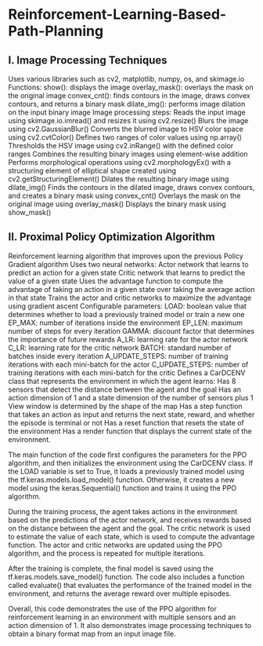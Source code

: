 # Reinforcement-Learning-Based-Path-Planning

## I. Image Processing Techniques

Uses various libraries such as cv2, matplotlib, numpy, os, and skimage.io
Functions:
show(): displays the image
overlay_mask(): overlays the mask on the original image
convex_cnt(): finds contours in the image, draws convex contours, and returns a binary mask
dilate_img(): performs image dilation on the input binary image
Image processing steps:
Reads the input image using skimage.io.imread() and resizes it using cv2.resize()
Blurs the image using cv2.GaussianBlur()
Converts the blurred image to HSV color space using cv2.cvtColor()
Defines two ranges of color values using np.array()
Thresholds the HSV image using cv2.inRange() with the defined color ranges
Combines the resulting binary images using element-wise addition
Performs morphological operations using cv2.morphologyEx() with a structuring element of elliptical shape created using cv2.getStructuringElement()
Dilates the resulting binary image using dilate_img()
Finds the contours in the dilated image, draws convex contours, and creates a binary mask using convex_cnt()
Overlays the mask on the original image using overlay_mask()
Displays the binary mask using show_mask()
## II. Proximal Policy Optimization Algorithm

Reinforcement learning algorithm that improves upon the previous Policy Gradient algorithm
Uses two neural networks:
Actor network that learns to predict an action for a given state
Critic network that learns to predict the value of a given state
Uses the advantage function to compute the advantage of taking an action in a given state over taking the average action in that state
Trains the actor and critic networks to maximize the advantage using gradient ascent
Configurable parameters:
LOAD: boolean value that determines whether to load a previously trained model or train a new one
EP_MAX: number of iterations inside the environment
EP_LEN: maximum number of steps for every iteration
GAMMA: discount factor that determines the importance of future rewards
A_LR: learning rate for the actor network
C_LR: learning rate for the critic network
BATCH: standard number of batches inside every iteration
A_UPDATE_STEPS: number of training iterations with each mini-batch for the actor
C_UPDATE_STEPS: number of training iterations with each mini-batch for the critic
Defines a CarDCENV class that represents the environment in which the agent learns:
Has 8 sensors that detect the distance between the agent and the goal
Has an action dimension of 1 and a state dimension of the number of sensors plus 1
View window is determined by the shape of the map
Has a step function that takes an action as input and returns the next state, reward, and whether the episode is terminal or not
Has a reset function that resets the state of the environment 
Has a render function that displays the current state of the environment. 

The main function of the code first configures the parameters for the PPO algorithm, and then initializes the environment using the CarDCENV class. If the LOAD variable is set to True, it loads a previously trained model using the tf.keras.models.load_model() function. Otherwise, it creates a new model using the keras.Sequential() function and trains it using the PPO algorithm.

During the training process, the agent takes actions in the environment based on the predictions of the actor network, and receives rewards based on the distance between the agent and the goal. The critic network is used to estimate the value of each state, which is used to compute the advantage function. The actor and critic networks are updated using the PPO algorithm, and the process is repeated for multiple iterations.

After the training is complete, the final model is saved using the tf.keras.models.save_model() function. The code also includes a function called evaluate() that evaluates the performance of the trained model in the environment, and returns the average reward over multiple episodes.

Overall, this code demonstrates the use of the PPO algorithm for reinforcement learning in an environment with multiple sensors and an action dimension of 1. It also demonstrates image processing techniques to obtain a binary format map from an input image file.
